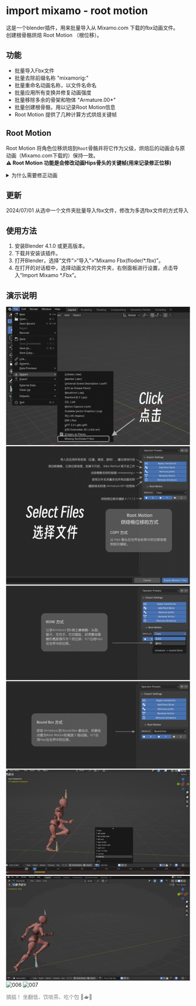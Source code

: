 # import mixamo - root motion
这是一个blender插件，用来批量导入从 Mixamo.com 下载的fbx动画文件。<br>创建根骨骼烘焙 Root Motion （根位移）。 <br>

## 功能
- 批量导入Fbx文件
- 批量去除前缀名称 "mixamorig:"
- 批量重命名动画名称，以文件名命名
- 批量应用所有变换并修复动画强度
- 批量移除多余的骨架和物体 "Armature.00*"
- 批量创建根骨骼，用以记录Root Motion信息
- Root Motion 提供了几种计算方式烘焙关键帧


## Root Motion
Root Motion 将角色位移烘焙到`Root`骨骼并将它作为父级，烘焙后的动画会与原动画（Mixamo.com下载的）保持一致。 <br>
**⚠️ Root Motion 功能是会修改动画Hips骨头的关键帧(用来记录修正位移)**

<details>
<summary> 为什么需要修正动画</summary>
· 骨骼的关键帧动画使用的是 <font color='LightSeaGreen'>Local</font> 局部空间坐标系。<br>
·  <font color='SeaGreen'> mixamo.com </font> 的动画记录位移信息的是Hips骨骼，可能有一定旋转角度。<br>
· 而创建的Root骨骼自身Y轴与世界Z轴重合。<br>
· 当两个骨骼局部空间坐标系不重合时，夹角越大误差越大。<br>
· 这里把骨骼都转化为 <font color='LightSeaGreen'>Global</font> 全局空间坐标系，再进行根骨骼动画的计算，最后转化为各个骨骼的 <font color='LightSeaGreen'>Local</font> 局部空间坐标系进行关键帧烘焙。<br>
· 当没有对X/Y/Z三个轴都烘焙时，需要对动画进行修正。

</details>

## 更新
2024/07/01 从选中一个文件夹批量导入fbx文件，修改为多选fbx文件的方式导入

## 使用方法
1. 安装Blender 4.1.0 或更高版本。
2. 下载并安装该插件。
3. 打开Blender，选择“文件”>“导入”>“Mixamo Fbx(floder/*.fbx)”。
4. 在打开的对话框中，选择动画文件的文件夹，右侧面板进行设置，点击导入“Import Mixamo *.Fbx”。

## 演示说明
![001](./img/001.png)
![002](./img/002.png)
![003](./img/003.png)
![004](./img/004.png)
![005](./img/005.png)
![005](./img/005.gif)
![006](./img/006.gif)
![007](./img/007.gif)


<font color=gray>搞掂！</font>
<font color=gray>坐翻低、饮啖茶、吃个包 🍵🫖🍞</font>
